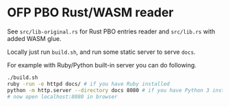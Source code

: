 # OFP PBO Rust/WASM reader

See `src/lib-original.rs` for Rust PBO entries reader and `src/lib.rs` with added WASM glue.

Locally just run `build.sh`, and run some static server to serve `docs`.

For example with Ruby/Python built-in server you can do following.

```bash
./build.sh
ruby -run -e httpd docs/ # if you have Ruby installed
python -m http.server --directory docs 8080 # if you have Python 3 installed
# now open localhost:8080 in browser
```
